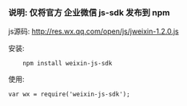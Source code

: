### 说明: 仅将官方 企业微信 js-sdk 发布到 npm
js源码: http://res.wx.qq.com/open/js/jweixin-1.2.0.js

安装:
```    
    npm install weixin-js-sdk
```    
使用:
```
var wx = require('weixin-js-sdk');
```